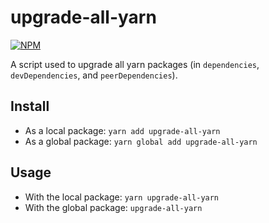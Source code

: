 # upgrade-all-yarn
[![NPM](https://nodei.co/npm/upgrade-all-yarn.png)](https://nodei.co/npm/upgrade-all-yarn/)

A script used to upgrade all yarn packages (in `dependencies`, `devDependencies`, and `peerDependencies`).

## Install

- As a local package: `yarn add upgrade-all-yarn`
- As a global package: `yarn global add upgrade-all-yarn`

## Usage

- With the local package: `yarn upgrade-all-yarn`
- With the global package: `upgrade-all-yarn`
